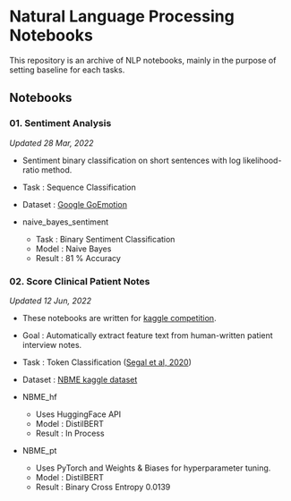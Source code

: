 # Natural Language Processing Notebooks
This repository is an archive of NLP notebooks, mainly in the purpose of setting baseline for each tasks.


## Notebooks
### 01. Sentiment Analysis
_Updated 28 Mar, 2022_

- Sentiment binary classification on short sentences with log likelihood-ratio method.
- Task : Sequence Classification
- Dataset : [Google GoEmotion](https://github.com/google-research/google-research/tree/master/goemotions)

- naive_bayes_sentiment
    - Task : Binary Sentiment Classification
    - Model : Naive Bayes
    - Result : 81 % Accuracy

### 02. Score Clinical Patient Notes
_Updated 12 Jun, 2022_

- These notebooks are written for [kaggle competition](https://www.kaggle.com/competitions/nbme-score-clinical-patient-notes).
- Goal : Automatically extract feature text from human-written patient interview notes.
- Task : Token Classification ([Segal et al, 2020](https://arxiv.org/pdf/1909.13375v4.pdf))
- Dataset : [NBME kaggle dataset](https://www.kaggle.com/competitions/nbme-score-clinical-patient-notes/data)

- NBME_hf
    - Uses HuggingFace API
    - Model : DistilBERT
    - Result : In Process
- NBME_pt
    - Uses PyTorch and Weights & Biases for hyperparameter tuning.
    - Model : DistilBERT
    - Result : Binary Cross Entropy 0.0139

